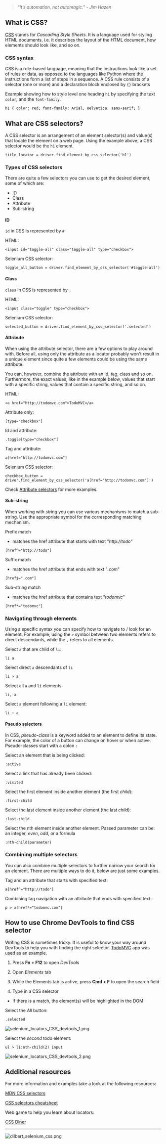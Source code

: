 > *“It’s automation, not automagic.” - Jim Hazen*


## What is CSS?
[CSS](https://developer.mozilla.org/en-US/docs/Learn/CSS/First_steps/What_is_CSS) stands for _Cascading Style Sheets_. It is a language used for styling HTML documents, i.e. it describes the layout of the HTML document, how elements should look like, and so on.


### CSS syntax

CSS is a rule-based language, meaning that the instructions look like a set of rules or data, as opposed to the languages like Python where the instructions form a list of steps in a sequence.
A CSS rule consists of a selector (one or more) and a declaration block enclosed by `{}` brackets

Example showing how to style level one heading `h1` by specifying the text `color`, and the `font-family`.

`
h1 {
    color: red;
    font-family: Arial, Helvetica, sans-serif;
}
`

## What are CSS selectors?

A CSS selector is an arrangement of an element selector(s) and value(s) that locate the element on a web page. 
Using the example above, a CSS selector would be the `h1` element. 

`title_locator = driver.find_element_by_css_selector('h1')`


### Types of CSS selectors

There are quite a few selectors you can use to get the desired element, some of which are:

- ID
- Class
- Attribute
- Sub-string


#### ID

`id` in CSS is represented by `#`

HTML:

`<input id="toggle-all" class="toggle-all" type="checkbox">`


Selenium CSS selector:

`toggle_all_button = driver.find_element_by_css_selector('#toggle-all')`


#### Class

`class` in CSS is represented by `.`

HTML:

`<input class="toggle" type="checkbox">`

Selenium CSS selector:

`selected_button = driver.find_element_by_css_selector('.selected')`


#### Attribute

When using the attribute selector, there are a few options to play around with.
Before all, using only the attribute as a locator probably won't result in a unique element since quite a few elements could be using the same attribute.

You can, however, combine the attribute with an  id, tag, class and so on. 
Furthermore, the exact values, like in the example below, values that start with a specific string, values that contain a specific string, and so on.

HTML:

`<a href="http://todomvc.com">TodoMVC</a>`

Attribute only:

`[type="checkbox"]`

Id and attribute:

`.toggle[type="checkbox"]`

Tag and attribute:

`a[href="http://todomvc.com"]`

Selenium CSS selector:

`checkbox_button = driver.find_element_by_css_selector('a[href="http://todomvc.com"]')`


Check [Attribute selectors](https://developer.mozilla.org/en-US/docs/Web/CSS/Attribute_selectors) for more examples.

#### Sub-string

When working with string you can use various mechanisms to match a sub-string.
Use the appropriate symbol for the corresponding matching mechanism.

Prefix match
- matches the href attribute that starts with text "_http://todo_"

`[href^="http://todo"]`

Suffix match
- matches the href attribute that ends with text "_.com_"

`[href$=".com"]`

Sub-string match
- matches the href attribute that contains text "_todomvc_"

`[href*="todomvc"]`


### Navigating through elements

Using a specific syntax you can specify how to navigate to / look for an element.
For example, using the `>` symbol between two elements refers to direct descendants, while the `,` refers to all elements.

Select `a` that are child of `li`:

`li a`

Select direct `a` descendants of `li` 

`li > a`

Select all `a` and `li` elements:

`li, a`

Select `a` element following a `li` element:

`li ~ a`

#### Pseudo selectors

In CSS, _pseudo-class_ is a keyword added to an element to define its state. For example, the color of a button can change on hover or when active. 
Pseudo-classes start with a colon `:`

Select an element that is being clicked:

`:active`

Select a link that has already been clicked:

`:visited`

Select the first element inside another element (the first _child_):

`:first-child`

Select the last element inside another element (the last _child_):

`:last-child`

Select the nth element inside another element. Passed parameter can be: an integer, _even_, _odd_, or a formula

`:nth-child(parameter)` 


### Combining multiple selectors

You can also combine multiple selectors to further narrow your search for an element.
There are multiple ways to do it, below are just some examples.

Tag and an attribute that starts with specified text:

`a[href^="http://todo"]`

Combining tag navigation with an attribute that ends with specified text:

`p > a[href*="todomvc.com"]`


## How to use Chrome DevTools to find CSS selector

Writing CSS is sometimes tricky. It is useful to know your way around DevTools to help you with finding the right selector. 
[TodoMVC](https://todomvc.com/examples/vanillajs/) app was used as an example.

1. Press **Fn + F12** to open _DevTools_

2. Open _Elements_ tab

3. While the Elements tab is active, press **Cmd + F** to open the search field

4. Type in a CSS selector 
 - If there is a match, the element(s) will be highlighted in the DOM
 
Select the _All_ button:

`.selected`

![selenium_locators_CSS_devtools_1.png](/img/selenium_locators_css_devtools_1.png)

Select the _second_ todo element:

`ul > li:nth-child(2) input`

![selenium_locators_CSS_devtools_2.png](/img/selenium_locators_css_devtools_2.png)



## Additional resources

For more information and examples take a look at the following resources:

[MDN CSS selectors](https://developer.mozilla.org/en-US/docs/Learn/CSS/Building_blocks/Selectors)

[CSS selectors cheatsheet](https://dev.to/dawnind/css3-selectors-cheat-sheet-6dk)

Web game to help you learn about locators:

[CSS Diner](https://flukeout.github.io/)

---


![dilbert_selenium_css.png](/img/dilbert_selenium_css.png)